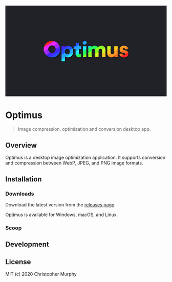 ![Optimus logo](./.github/optimus-logo--960x540.png)

# Optimus

> Image compression, optimization and conversion desktop app.

## Overview

Optimus is a desktop image optimization application. It supports conversion and compression between WebP, JPEG, and PNG image formats.

## Installation

### Downloads

Download the latest version from the [releases page](https://github.com/Splode/optimus/releases).

Optimus is available for Windows, macOS, and Linux.

### Scoop

## Development

## License

MIT (c) 2020 Christopher Murphy
